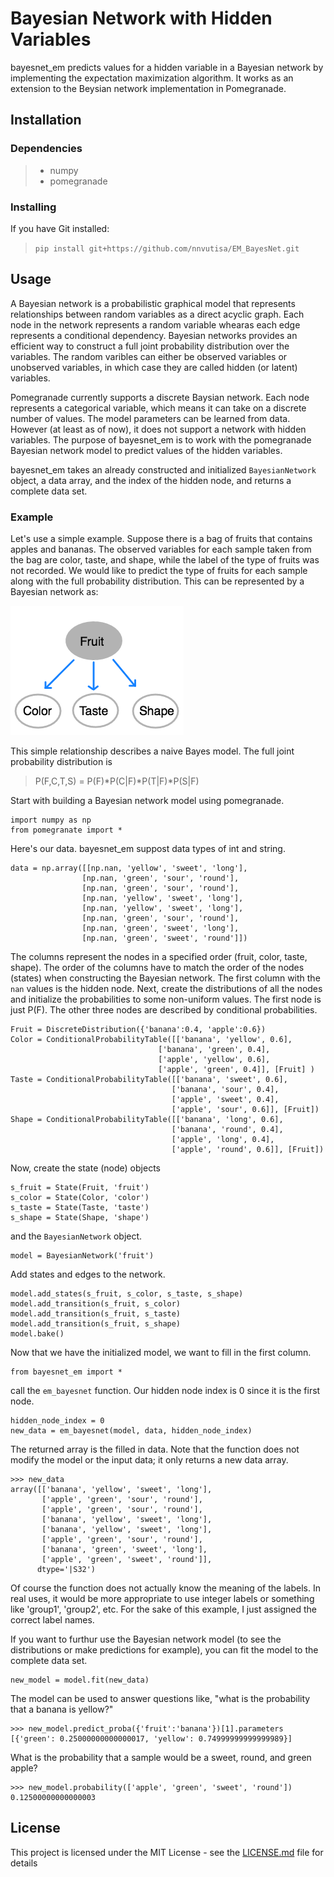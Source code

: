 # Bayesian Network with Hidden Variables

bayesnet_em predicts values for a hidden variable in a Bayesian network by implementing the expectation maximization algorithm. It works as an extension to the Beysian network implementation in Pomegranade.

## Installation

### Dependencies
> - numpy 
> - pomegranade 

### Installing
If you have Git installed:
> `pip install git+https://github.com/nnvutisa/EM_BayesNet.git`

## Usage

A Bayesian network is a probabilistic graphical model that represents relationships between random variables as a direct acyclic graph. Each node in the network represents a random variable whearas each edge represents a conditional dependency. Bayesian networks provides an efficient way to construct a full joint probability distribution over the variables. The random varibles can either be observed variables or unobserved variables, in which case they are called hidden (or latent) variables. 

Pomegranade currently supports a discrete Baysian network. Each node represents a categorical variable, which means it can take on a discrete number of values. The model parameters can be learned from data. However (at least as of now), it does not support a network with hidden variables. The purpose of bayesnet_em is to work with the pomegranade Bayesian network model to predict values of the hidden variables.  

bayesnet_em takes an already constructed and initialized `BayesianNetwork` object, a data array, and the index of the hidden node, and returns a complete data set.

### Example
Let's use a simple example. Suppose there is a bag of fruits that contains apples and bananas. The observed variables for each sample taken from the bag are color, taste, and shape, while the label of the type of fruits was not recorded. We would like to predict the type of fruits for each sample along with the full probability distribution. This can be represented by a Bayesian network as:

![alt text](bayesnet_em/example.png)

This simple relationship describes a naive Bayes model. The full joint probability distribution is
> P(F,C,T,S) = P(F)\*P(C|F)\*P(T|F)\*P(S|F)

Start with building a Bayesian network model using pomegranade.

```
import numpy as np
from pomegranate import *
```

Here's our data. bayesnet_em suppost data types of int and string.

```
data = np.array([[np.nan, 'yellow', 'sweet', 'long'],
                [np.nan, 'green', 'sour', 'round'],
                [np.nan, 'green', 'sour', 'round'],
                [np.nan, 'yellow', 'sweet', 'long'],
                [np.nan, 'yellow', 'sweet', 'long'],
                [np.nan, 'green', 'sour', 'round'],
                [np.nan, 'green', 'sweet', 'long'],
                [np.nan, 'green', 'sweet', 'round']])
```

The columns represent the nodes in a specified order (fruit, color, taste, shape). The order of the columns have to match the order of the nodes (states) when constructing the Bayesian network. The first column with the `nan` values is the hidden node. Next, create the distributions of all the nodes and initialize the probabilities to some non-uniform values. The first node is just P(F). The other three nodes are described by conditional probabilities.

```
Fruit = DiscreteDistribution({'banana':0.4, 'apple':0.6})
Color = ConditionalProbabilityTable([['banana', 'yellow', 0.6],
                                 ['banana', 'green', 0.4],
                                 ['apple', 'yellow', 0.6],
                                 ['apple', 'green', 0.4]], [Fruit] ) 
Taste = ConditionalProbabilityTable([['banana', 'sweet', 0.6],
                                    ['banana', 'sour', 0.4],
                                    ['apple', 'sweet', 0.4],
                                    ['apple', 'sour', 0.6]], [Fruit])
Shape = ConditionalProbabilityTable([['banana', 'long', 0.6],
                                    ['banana', 'round', 0.4],
                                    ['apple', 'long', 0.4],
                                    ['apple', 'round', 0.6]], [Fruit])
```
Now, create the state (node) objects

```
s_fruit = State(Fruit, 'fruit')
s_color = State(Color, 'color')
s_taste = State(Taste, 'taste')
s_shape = State(Shape, 'shape')
```

and the `BayesianNetwork` object.

```
model = BayesianNetwork('fruit')
```

Add states and edges to the network.

```
model.add_states(s_fruit, s_color, s_taste, s_shape)
model.add_transition(s_fruit, s_color)
model.add_transition(s_fruit, s_taste)
model.add_transition(s_fruit, s_shape)
model.bake()
```

Now that we have the initialized model, we want to fill in the first column.

```
from bayesnet_em import *
```

call the `em_bayesnet` function. Our hidden node index is 0 since it is the first node.

```
hidden_node_index = 0
new_data = em_bayesnet(model, data, hidden_node_index)
```

The returned array is the filled in data. Note that the function does not modify the model or the input data; it only returns a new data array.

```
>>> new_data
array([['banana', 'yellow', 'sweet', 'long'],
       ['apple', 'green', 'sour', 'round'],
       ['apple', 'green', 'sour', 'round'],
       ['banana', 'yellow', 'sweet', 'long'],
       ['banana', 'yellow', 'sweet', 'long'],
       ['apple', 'green', 'sour', 'round'],
       ['banana', 'green', 'sweet', 'long'],
       ['apple', 'green', 'sweet', 'round']], 
      dtype='|S32')
```

Of course the function does not actually know the meaning of the labels. In real uses, it would be more appropriate to use integer labels or something like 'group1', 'group2', etc. For the sake of this example, I just assigned the correct label names.

If you want to furthur use the Bayesian network model (to see the distributions or make predictions for example), you can fit the model to the complete data set. 

```
new_model = model.fit(new_data)
```

The model can be used to answer questions like, "what is the probability that a banana is yellow?"

```
>>> new_model.predict_proba({'fruit':'banana'})[1].parameters
[{'green': 0.25000000000000017, 'yellow': 0.74999999999999989}]
```

What is the probability that a sample would be a sweet, round, and green apple?

```
>>> new_model.probability(['apple', 'green', 'sweet', 'round'])
0.12500000000000003
```

## License

This project is licensed under the MIT License - see the [LICENSE.md](LICENSE.md) file for details
